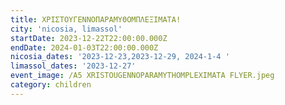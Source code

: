 ```yaml
---
title: ΧΡΙΣΤΟΥΓΕΝΝΟΠΑΡΑΜΥΘΟΜΠΛΕΞΙΜΑΤΑ!
city: 'nicosia, limassol'
startDate: 2023-12-22T22:00:00.000Z
endDate: 2024-01-03T22:00:00.000Z
nicosia_dates: '2023-12-23,2023-12-29, 2024-1-4 '
limassol_dates: '2023-12-27'
event_image: /A5 XRISTOUGENNOPARAMYTHOMPLEXIMATA FLYER.jpeg
category: children
---
```


